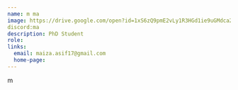```yaml
---
name: m ma
image: https://drive.google.com/open?id=1xS6zQ9pmE2vLy1R3HGd1ie9uGMdca2BL
discord:ma
description: PhD Student
role: 
links:
  email: maiza.asif17@gmail.com
  home-page: 
---
```


m